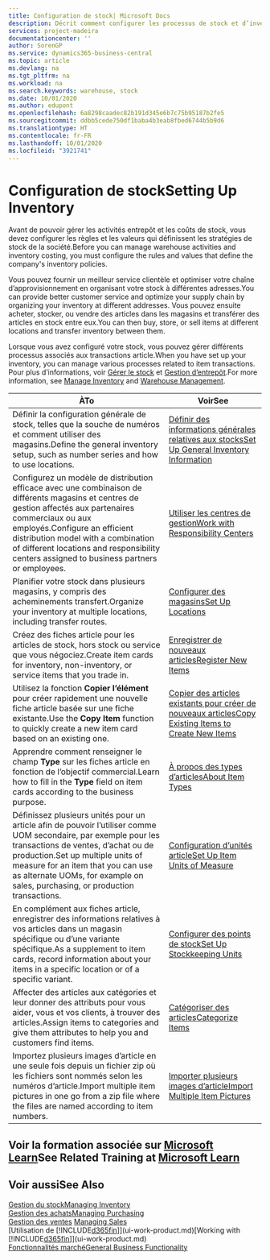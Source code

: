 ```yaml
---
title: Configuration de stock| Microsoft Docs
description: Décrit comment configurer les processus de stock et d’inventaire, y compris les acheminements pour le transfert et les magasins, tels que des entrepôts.
services: project-madeira
documentationcenter: ''
author: SorenGP
ms.service: dynamics365-business-central
ms.topic: article
ms.devlang: na
ms.tgt_pltfrm: na
ms.workload: na
ms.search.keywords: warehouse, stock
ms.date: 10/01/2020
ms.author: edupont
ms.openlocfilehash: 6a8298caadec82b191d345e6b7c75b95187b2fe5
ms.sourcegitcommit: ddbb5cede750df1baba4b3eab8fbed6744b5b9d6
ms.translationtype: HT
ms.contentlocale: fr-FR
ms.lasthandoff: 10/01/2020
ms.locfileid: "3921741"
---
```

# <a name="setting-up-inventory"></a><span data-ttu-id="ef275-103">Configuration de stock</span><span class="sxs-lookup"><span data-stu-id="ef275-103">Setting Up Inventory</span></span>
<span data-ttu-id="ef275-104">Avant de pouvoir gérer les activités entrepôt et les coûts de stock, vous devez configurer les règles et les valeurs qui définissent les stratégies de stock de la société.</span><span class="sxs-lookup"><span data-stu-id="ef275-104">Before you can manage warehouse activities and inventory costing, you must configure the rules and values that define the company's inventory policies.</span></span>

<span data-ttu-id="ef275-105">Vous pouvez fournir un meilleur service clientèle et optimiser votre chaîne d’approvisionnement en organisant votre stock à différentes adresses.</span><span class="sxs-lookup"><span data-stu-id="ef275-105">You can provide better customer service and optimize your supply chain by organizing your inventory at different addresses.</span></span> <span data-ttu-id="ef275-106">Vous pouvez ensuite acheter, stocker, ou vendre des articles dans les magasins et transférer des articles en stock entre eux.</span><span class="sxs-lookup"><span data-stu-id="ef275-106">You can then buy, store, or sell items at different locations and transfer inventory between them.</span></span>

<span data-ttu-id="ef275-107">Lorsque vous avez configuré votre stock, vous pouvez gérer différents processus associés aux transactions article.</span><span class="sxs-lookup"><span data-stu-id="ef275-107">When you have set up your inventory, you can manage various processes related to item transactions.</span></span> <span data-ttu-id="ef275-108">Pour plus d’informations, voir [Gérer le stock](inventory-manage-inventory.md) et [Gestion d’entrepôt](warehouse-manage-warehouse.md).</span><span class="sxs-lookup"><span data-stu-id="ef275-108">For more information, see [Manage Inventory](inventory-manage-inventory.md) and [Warehouse Management](warehouse-manage-warehouse.md).</span></span>

| <span data-ttu-id="ef275-109">À</span><span class="sxs-lookup"><span data-stu-id="ef275-109">To</span></span> | <span data-ttu-id="ef275-110">Voir</span><span class="sxs-lookup"><span data-stu-id="ef275-110">See</span></span> |
| --- | --- |
| <span data-ttu-id="ef275-111">Définir la configuration générale de stock, telles que la souche de numéros et comment utiliser des magasins.</span><span class="sxs-lookup"><span data-stu-id="ef275-111">Define the general inventory setup, such as number series and how to use locations.</span></span> |[<span data-ttu-id="ef275-112">Définir des informations générales relatives aux stocks</span><span class="sxs-lookup"><span data-stu-id="ef275-112">Set Up General Inventory Information</span></span>](inventory-how-setup-general.md) |
|<span data-ttu-id="ef275-113">Configurez un modèle de distribution efficace avec une combinaison de différents magasins et centres de gestion affectés aux partenaires commerciaux ou aux employés.</span><span class="sxs-lookup"><span data-stu-id="ef275-113">Configure an efficient distribution model with a combination of different locations and responsibility centers assigned to business partners or employees.</span></span>|[<span data-ttu-id="ef275-114">Utiliser les centres de gestion</span><span class="sxs-lookup"><span data-stu-id="ef275-114">Work with Responsibility Centers</span></span>](inventory-responsibility-centers.md)|
| <span data-ttu-id="ef275-115">Planifier votre stock dans plusieurs magasins, y compris des acheminements transfert.</span><span class="sxs-lookup"><span data-stu-id="ef275-115">Organize your inventory at multiple locations, including transfer routes.</span></span> |[<span data-ttu-id="ef275-116">Configurer des magasins</span><span class="sxs-lookup"><span data-stu-id="ef275-116">Set Up Locations</span></span>](inventory-how-register-new-items.md) |
| <span data-ttu-id="ef275-117">Créez des fiches article pour les articles de stock, hors stock ou service que vous négociez.</span><span class="sxs-lookup"><span data-stu-id="ef275-117">Create item cards for inventory, non-inventory, or service items that you trade in.</span></span> |[<span data-ttu-id="ef275-118">Enregistrer de nouveaux articles</span><span class="sxs-lookup"><span data-stu-id="ef275-118">Register New Items</span></span>](inventory-how-register-new-items.md) |
|<span data-ttu-id="ef275-119">Utilisez la fonction **Copier l’élément** pour créer rapidement une nouvelle fiche article basée sur une fiche existante.</span><span class="sxs-lookup"><span data-stu-id="ef275-119">Use the **Copy Item** function to quickly create a new item card based on an existing one.</span></span>|[<span data-ttu-id="ef275-120">Copier des articles existants pour créer de nouveaux articles</span><span class="sxs-lookup"><span data-stu-id="ef275-120">Copy Existing Items to Create New Items</span></span>](inventory-how-copy-items.md)|
|<span data-ttu-id="ef275-121">Apprendre comment renseigner le champ **Type** sur les fiches article en fonction de l’objectif commercial.</span><span class="sxs-lookup"><span data-stu-id="ef275-121">Learn how to fill in the **Type** field on item cards according to the business purpose.</span></span>|[<span data-ttu-id="ef275-122">À propos des types d’articles</span><span class="sxs-lookup"><span data-stu-id="ef275-122">About Item Types</span></span>](inventory-about-item-types.md)|
|<span data-ttu-id="ef275-123">Définissez plusieurs unités pour un article afin de pouvoir l’utiliser comme UOM secondaire, par exemple pour les transactions de ventes, d’achat ou de production.</span><span class="sxs-lookup"><span data-stu-id="ef275-123">Set up multiple units of measure for an item that you can use as alternate UOMs, for example on sales, purchasing, or production transactions.</span></span>|[<span data-ttu-id="ef275-124">Configuration d’unités article</span><span class="sxs-lookup"><span data-stu-id="ef275-124">Set Up Item Units of Measure</span></span>](inventory-how-setup-units-of-measure.md)|
|<span data-ttu-id="ef275-125">En complément aux fiches article, enregistrer des informations relatives à vos articles dans un magasin spécifique ou d’une variante spécifique.</span><span class="sxs-lookup"><span data-stu-id="ef275-125">As a supplement to item cards, record information about your items in a specific location or of a specific variant.</span></span>|[<span data-ttu-id="ef275-126">Configurer des points de stock</span><span class="sxs-lookup"><span data-stu-id="ef275-126">Set Up Stockkeeping Units</span></span>](inventory-how-to-set-up-stockkeeping-units.md)|
| <span data-ttu-id="ef275-127">Affecter des articles aux catégories et leur donner des attributs pour vous aider, vous et vos clients, à trouver des articles.</span><span class="sxs-lookup"><span data-stu-id="ef275-127">Assign items to categories and give them attributes to help you and customers find items.</span></span> |[<span data-ttu-id="ef275-128">Catégoriser des articles</span><span class="sxs-lookup"><span data-stu-id="ef275-128">Categorize Items</span></span>](inventory-how-categorize-items.md) |
|<span data-ttu-id="ef275-129">Importez plusieurs images d’article en une seule fois depuis un fichier zip où les fichiers sont nommés selon les numéros d’article.</span><span class="sxs-lookup"><span data-stu-id="ef275-129">Import multiple item pictures in one go from a zip file where the files are named according to item numbers.</span></span>|[<span data-ttu-id="ef275-130">Importer plusieurs images d’article</span><span class="sxs-lookup"><span data-stu-id="ef275-130">Import Multiple Item Pictures</span></span>](inventory-how-import-item-pictures.md)|

## <a name="see-related-training-at-microsoft-learn"></a><span data-ttu-id="ef275-131">Voir la formation associée sur [Microsoft Learn](/learn/modules/trade-get-started-dynamics-365-business-central/)</span><span class="sxs-lookup"><span data-stu-id="ef275-131">See Related Training at [Microsoft Learn](/learn/modules/trade-get-started-dynamics-365-business-central/)</span></span>

## <a name="see-also"></a><span data-ttu-id="ef275-132">Voir aussi</span><span class="sxs-lookup"><span data-stu-id="ef275-132">See Also</span></span>
[<span data-ttu-id="ef275-133">Gestion du stock</span><span class="sxs-lookup"><span data-stu-id="ef275-133">Managing Inventory</span></span>](inventory-manage-inventory.md)  
[<span data-ttu-id="ef275-134">Gestion des achats</span><span class="sxs-lookup"><span data-stu-id="ef275-134">Managing Purchasing</span></span>](purchasing-manage-purchasing.md)  
<span data-ttu-id="ef275-135">[Gestion des ventes](sales-manage-sales.md)  </span><span class="sxs-lookup"><span data-stu-id="ef275-135">[Managing Sales](sales-manage-sales.md)  </span></span>  
<span data-ttu-id="ef275-136">[Utilisation de [!INCLUDE[d365fin](includes/d365fin_md.md)]](ui-work-product.md)</span><span class="sxs-lookup"><span data-stu-id="ef275-136">[Working with [!INCLUDE[d365fin](includes/d365fin_md.md)]](ui-work-product.md)</span></span>  
[<span data-ttu-id="ef275-137">Fonctionnalités marché</span><span class="sxs-lookup"><span data-stu-id="ef275-137">General Business Functionality</span></span>](ui-across-business-areas.md)
